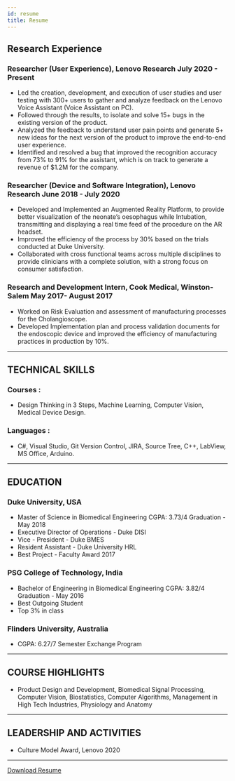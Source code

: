 ```yaml
---
id: resume
title: Resume
---
```

## Research Experience
### Researcher (User Experience), Lenovo Research July 2020 - Present
- Led the creation, development, and execution of user studies and user testing with 300+ users to gather and analyze feedback on the Lenovo Voice Assistant (Voice Assistant on PC).
- Followed through the results, to isolate and solve 15+ bugs in the existing version of the product.
- Analyzed the feedback to understand user pain points and generate 5+ new ideas for the next version of the product to improve the end-to-end user experience.
- Identified and resolved a bug that improved the recognition accuracy from 73% to 91% for the assistant, which is on track to generate a revenue of $1.2M for the company.
### Researcher (Device and Software Integration), Lenovo Research June 2018 - July 2020
- Developed and Implemented an Augmented Reality Platform, to provide better visualization of the neonate’s oesophagus while Intubation, transmitting and displaying a real time feed of the procedure on the AR headset.
- Improved the efficiency of the process by 30% based on the trials conducted at Duke University.
- Collaborated with cross functional teams across multiple disciplines to provide clinicians with a complete solution, with a strong focus on consumer satisfaction.
### Research and Development Intern, Cook Medical, Winston-Salem May 2017- August 2017
- Worked on Risk Evaluation and assessment of manufacturing processes for the Cholangioscope.
- Developed Implementation plan and process validation documents for the endoscopic device and improved the efficiency of manufacturing practices in production by 10%.

---------------------------------------------------------------------------------
## TECHNICAL SKILLS
### Courses :
- Design Thinking in 3 Steps, Machine Learning, Computer Vision, Medical Device Design.
### Languages :
- C#, Visual Studio, Git Version Control, JIRA, Source Tree, C++, LabView, MS Office, Arduino.

---------------------------------------------------------------------------------
## EDUCATION
### Duke University, USA
- Master of Science in Biomedical Engineering CGPA: 3.73/4 Graduation - May 2018
- Executive Director of Operations - Duke DISI
- Vice - President - Duke BMES
- Resident Assistant - Duke University HRL
- Best Project - Faculty Award 2017
### PSG College of Technology, India
- Bachelor of Engineering in Biomedical Engineering CGPA: 3.82/4 Graduation - May 2016
- Best Outgoing Student
- Top 3% in class
### Flinders University, Australia 
- CGPA: 6.27/7 Semester Exchange Program
---------------------------------------------------------------------------------
## COURSE HIGHLIGHTS
- Product Design and Development, Biomedical Signal Processing, Computer Vision, Biostatistics, Computer Algorithms, Management in High Tech Industries, Physiology and Anatomy

---------------------------------------------------------------------------------
## LEADERSHIP AND ACTIVITIES
- Culture Model Award, Lenovo 2020

---------------------------------------------------------------------------------
[Download Resume](https://drive.google.com/file/d/1tbYjliMxA1OR8Vz9l-0J67SDfYdCe9dL/view?usp=sharing)
